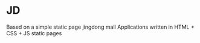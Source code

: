 # JD
Based on a simple static page jingdong mall
Applications written in HTML + CSS + JS static pages
